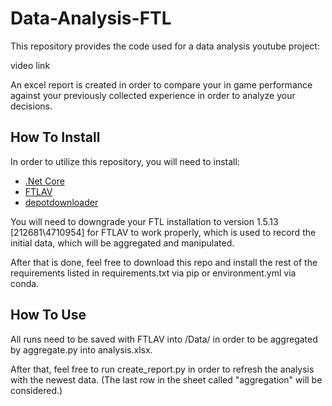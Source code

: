 # Data-Analysis-FTL
This repository provides the code used for a data analysis youtube project:

 video link

 An excel report is created in order to compare your in game performance against your previously collected experience in order to analyze your decisions.

## How To Install

In order to utilize this repository, you will need to install:
* [.Net Core](https://dotnet.microsoft.com/download/dotnet-core)
* [FTLAV](https://github.com/Niels-NTG/FTLAV)
* [depotdownloader](https://github.com/SteamRE/DepotDownloader)  

You will need to downgrade your FTL installation to version 1.5.13 [212681\4710954] for FTLAV to work properly, which is used to record the initial data, which will be aggregated and manipulated.

After that is done, feel free to download this repo and install the rest of the requirements listed in requirements.txt via pip or environment.yml via conda.

## How To Use

All runs need to be saved with FTLAV into /Data/ in order to be aggregated by aggregate.py into analysis.xlsx.

After that, feel free to run create_report.py in order to refresh the analysis with the newest data. (The last row in the sheet called "aggregation" will be considered.)
